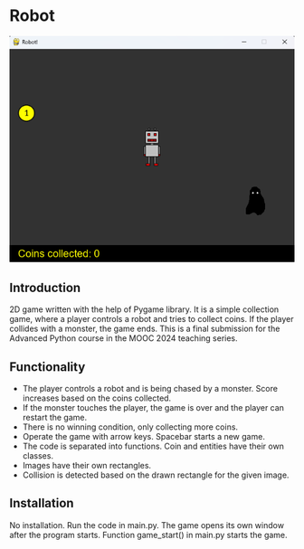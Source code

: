# Robot

<p align="center">
    <img width="600" src="screenshot.png" alt="screenshot">
</p>

## Introduction
2D game written with the help of Pygame library. It is a simple collection game, where a player controls a robot and tries to collect coins.
If the player collides with a monster, the game ends. This is a final submission for the Advanced Python course in the MOOC 2024 teaching series.

## Functionality
- The player controls a robot and is being chased by a monster. Score increases based on the coins collected.
- If the monster touches the player, the game is over and the player can restart the game.
- There is no winning condition, only collecting more coins.
- Operate the game with arrow keys. Spacebar starts a new game.
- The code is separated into functions. Coin and entities have their own classes.
- Images have their own rectangles.
- Collision is detected based on the drawn rectangle for the given image.

## Installation
No installation. Run the code in main.py. The game opens its own window after the program starts. Function game_start() in main.py starts the game.
